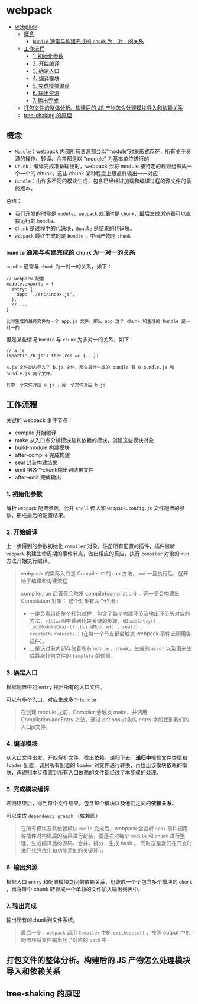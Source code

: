 # webpack

- [webpack](#webpack)
  - [概念](#概念)
    - [`bundle` 通常与构建完成的 `chunk` 为一对一的关系](#bundle-通常与构建完成的-chunk-为一对一的关系)
  - [工作流程](#工作流程)
    - [1. 初始化参数](#1-初始化参数)
    - [2. 开始编译](#2-开始编译)
    - [3. 确定入口](#3-确定入口)
    - [4. 编译模块](#4-编译模块)
    - [5. 完成模块编译](#5-完成模块编译)
    - [6. 输出资源](#6-输出资源)
    - [7. 输出完成](#7-输出完成)
  - [打包文件的整体分析。构建后的 JS 产物怎么处理模块导入和依赖关系](#打包文件的整体分析构建后的-js-产物怎么处理模块导入和依赖关系)
  - [tree-shaking 的原理](#tree-shaking-的原理)

## 概念

- `Module`：webpack 内部所有资源都会以“module”对象形式存在，所有关于资源的操作、转译、合并都是以 “module” 为基本单位进行的
- `Chunk`：编译完成准备输出时，webpack 会将 module 按特定的规则组织成一个一个的 chunk，这些 chunk 某种程度上跟最终输出一一对应
- `Bundle`：由许多不同的模块生成，包含已经经过加载和编译过程的源文件的最终版本。

总结：

- 我们开发的时候是 `module`，`webpack` 处理时是 `chunk`，最后生成浏览器可以直接运行的 `bundle`。
- `Chunk` 是过程中的代码块，`Bundle` 是结果的代码块。
- `webpack` 最终生成的是 `bundle` ，中间产物是 `chunk`

### `bundle` 通常与构建完成的 `chunk` 为一对一的关系

`bundle` 通常与 `chunk` 为一对一的关系，如下：

```text
// webpack 配置
module.exports = {
  entry: {
    app: './src/index.js',
  },
  // ...
}

此时生成的最终文件为一个 app.js 文件。那么 app 这个 chunk 和生成的 bundle 是一对一的
```

但是某些情况 `bundle` 与 `chunk` 为多对一的关系，如下：

```text
// a.js
import('./b.js').then(res => {...})

a.js 文件动态导入了 b.js 文件，那么最终生成的 bundle 有 0.bundle.js 和  bundle.js 两个文件。

其中一个文件对应 a.js ，另一个文件对应 b.js
```

## 工作流程

关键的 webpack 事件节点：

- compile 开始编译
- make 从入口点分析模块及其依赖的模块，创建这些模块对象
- build-module 构建模块
- after-compile 完成构建
- seal 封装构建结果
- emit 把各个chunk输出到结果文件
- after-emit 完成输出

### 1. 初始化参数

解析 `webpack` 配置参数，合并 `shell` 传入和 `webpack.config.js` 文件配置的参数，形成最后的配置结果。

### 2. 开始编译

上一步得到的参数初始化 `compiler` 对象，注册所有配置的插件，插件监听 `webpack` 构建生命周期的事件节点，做出相应的反应，执行 `compiler` 对象的 `run` 方法开始执行编译。

> webpack 的实际入口是 Compiler 中的 run 方法，run 一旦执行后，就开始了编译和构建流程
>
> compiler.run 后首先会触发 compile(compilation) ，这一步会构建出 Compilation 对象：
这个对象有两个作用 :
>
> - 一是负责组织整个打包过程，包含了每个构建环节及输出环节所对应的方法，可以从图中看到比较关键的步骤，如 `addEntry() , _addModuleChain() ,buildModule() , seal() , createChunkAssets()` (在每一个节点都会触发 webpack 事件去调用各插件)。
> - 二是该对象内部存放着所有 `module` ，`chunk`，生成的 `asset` 以及用来生成最后打包文件的 `template` 的信息。

### 3. 确定入口

根据配置中的 `entry` 找出所有的入口文件。

可以有多个入口，对应生成多个 `bundle`

> 在创建 module 之前，Compiler 会触发 make，并调用 Compilation.addEntry 方法，通过 options 对象的 entry 字段找到我们的入口js文件。

### 4. 编译模块

从入口文件出发，开始解析文件，找出依赖，递归下去。**递归中**根据文件类型和 `loader` 配置，调用所有配置的 `loader` 对文件进行转换，再找出该模块依赖的模块，再递归本步骤直到所有入口依赖的文件都经过了本步骤的处理。

### 5. 完成模块编译

递归结束后，得到每个文件结果，包含每个模块以及他们之间的**依赖关系**。

可以生成 `dependency graaph` （依赖图）

> 在所有模块及其依赖模块 `build` 完成后，webpack 会监听 `seal` 事件调用各插件对构建后的结果进行封装，要逐次对每个 `module` 和 `chunk` 进行整理，生成编译后的源码，合并，拆分，生成 hash 。 同时这是我们在开发时进行代码优化和功能添加的关键环节

### 6. 输出资源

根据入口 `entry` 和配置模块之间的依赖关系，组装成一个个包含多个模块的 `chunk` ，再将每个 chunk 转换成一个单独的文件加入输出列表中。

### 7. 输出完成

输出所有的chunk到文件系统。

> 最后一步，`webpack` 调用 `Compiler` 中的 `emitAssets()` ，按照 output 中的配置项将文件输出到了对应的 `path` 中

## 打包文件的整体分析。构建后的 JS 产物怎么处理模块导入和依赖关系

## tree-shaking 的原理

